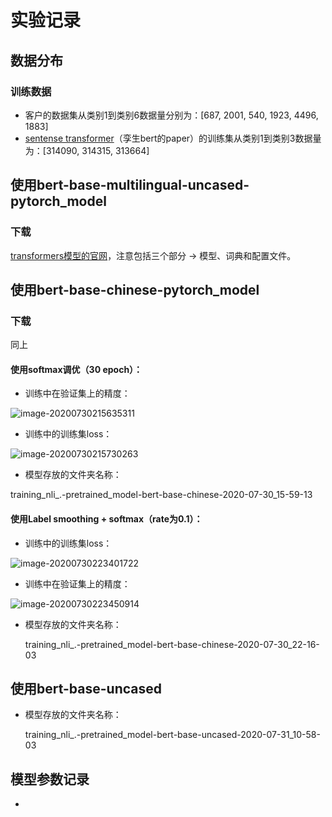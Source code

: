 # 实验记录

## 数据分布

### 训练数据

- 客户的数据集从类别1到类别6数据量分别为：[687, 2001, 540, 1923, 4496, 1883]
- [sentense transformer](https://github.com/UKPLab/sentence-transformers)（孪生bert的paper）的训练集从类别1到类别3数据量为：[314090, 314315, 313664]

## 使用bert-base-multilingual-uncased-pytorch_model

### 下载

[transformers模型的官网](https://huggingface.co/models)，注意包括三个部分 -> 模型、词典和配置文件。



## 使用bert-base-chinese-pytorch_model

### 下载

同上

#### 使用softmax调优（30 epoch）：

- 训练中在验证集上的精度：

![image-20200730215635311](../../../../notes-of-a-postgraduate/images/image-20200730215635311.png)

- 训练中的训练集loss：

![image-20200730215730263](../../../../notes-of-a-postgraduate/images/image-20200730215730263.png)

- 模型存放的文件夹名称：

​				training_nli_.-pretrained_model-bert-base-chinese-2020-07-30_15-59-13

#### 使用Label smoothing + softmax（rate为0.1）：

- 训练中的训练集loss：

![image-20200730223401722](../../../../notes-of-a-postgraduate/images/image-20200730223401722.png)

- 训练中在验证集上的精度：

![image-20200730223450914](../../../../notes-of-a-postgraduate/images/image-20200730223450914.png)

- 模型存放的文件夹名称：

  training_nli_.-pretrained_model-bert-base-chinese-2020-07-30_22-16-03

## 使用bert-base-uncased

- 模型存放的文件夹名称：

  training_nli_.-pretrained_model-bert-base-uncased-2020-07-31_10-58-03

## 模型参数记录



- 

